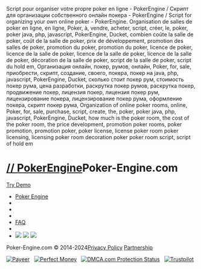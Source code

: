 Script pour organiser votre propre poker en ligne - PokerEngine / Скрипт для организации собственного онлайн покера - PokerEngine / Script for organizing your own online poker - PokerEngine. Organisation de salles de poker en ligne, en ligne, Poker, à, vendre, acheter, script, créer, le, poker, poker java, php, javascript, PokerEngine, Ducket, combien coûte la salle de poker, coût de la salle de poker, prix de développement, promotion des salles de poker, promotion du poker, promotion du poker, licence de poker, licence de la salle de poker, licence de la salle de poker, licence de la salle de poker, décoration de la salle de poker, script de la salle de poker, script du hold em, Организация онлайн, покер, румов, онлайн, Poker, for, sale, приобрести, скрипт, создание, своего, покера, покер на java, php, javascript, PokerEngine, Ducket, сколько стоит покер рум, стоимость покер рума, цена разработки, раскрутка покер румов, раскрутка покер, продвижение покер, лицензия покер, лицензия покер рум, лицензирование покера, лицензирование покер рума, оформление покера, скрипт покер рума, Organization of online poker rooms, online, Poker, for, sale, purchase, script, create, the, poker, poker java, php, javascript, PokerEngine, Ducket, how much is the poker room, the cost of the poker room, the price development, promotion poker rooms, poker promotion, promotion poker, poker license, license poker room poker licensing, licensing poker room decoration poker poker room script, script of hold em

[// PokerEngine](https://poker-engine.com/)**Poker-Engine.com**
===============================================================

[Try Demo](https://demo.poker-engine.com/)

* [Poker Engine](https://poker-engine.com/)
* [](https://poker-engine.com/screenshots)
* [](https://poker-engine.com/license)
* [](https://poker-engine.com/demo)
* [FAQ](https://poker-engine.com/faq)
* [](https://poker-engine.com/support)
* ![](https://poker-engine.com/images/flags/uk.png?en) ![](https://poker-engine.com/images/flags/fr.png?fr) ![](https://poker-engine.com/images/flags/ru.png?ru)

  

Poker-Engine.com © 2014-2024[Privacy Policy](https://poker-engine.com/privacy) [Partnership](https://poker-engine.com/partnership)  
  

[![Payeer](https://poker-engine.com/images/verified/payeer_mc_v.png "Accepting payments via Payeer")](https://payeer.com/)   [![Perfect Money](https://poker-engine.com/images/verified/pm2.png "Accepting payments via Perfect Money")](https://perfectmoney.com/?ref=3415856)   [![DMCA.com Protection Status](https://poker-engine.com/images/verified/dmca-badge-w150-5x1-11.png)](https://www.dmca.com/Protection/Status.aspx?ID=6cf0001e-0a15-4fa8-bf5e-e1aed4d405ef "DMCA.com Protection Status")   [![Trustpilot](https://poker-engine.com/images/verified/trust.png "Review us on Trustpilot")](https://www.trustpilot.com/evaluate/poker-engine.com?utm_medium=trustbox&utm_source=TrustBoxReviewCollector)